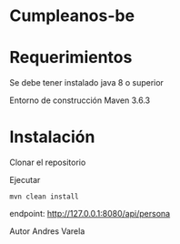 # Cumpleanos-be

# Requerimientos

Se debe tener instalado java 8 o superior

Entorno de construcción Maven 3.6.3

# Instalación

Clonar el repositorio

Ejecutar
```
mvn clean install
```
endpoint: http://127.0.0.1:8080/api/persona

Autor
Andres Varela
